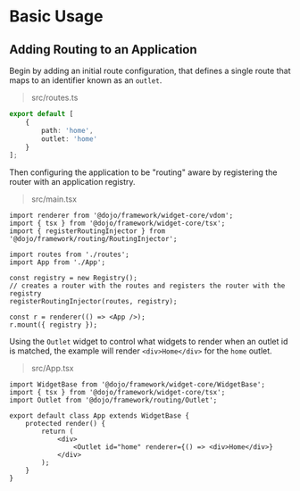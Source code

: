 # Basic Usage

## Adding Routing to an Application

Begin by adding an initial route configuration, that defines a single route that maps to an identifier known as an `outlet`.

>src/routes.ts
```ts
export default [
	{
		path: 'home',
		outlet: 'home'
	}
];
```

Then configuring the application to be "routing" aware by registering the router with an application registry.

>src/main.tsx
```tsx
import renderer from '@dojo/framework/widget-core/vdom';
import { tsx } from '@dojo/framework/widget-core/tsx';
import { registerRoutingInjector } from '@dojo/framework/routing/RoutingInjector';

import routes from './routes';
import App from './App';

const registry = new Registry();
// creates a router with the routes and registers the router with the registry
registerRoutingInjector(routes, registry);

const r = renderer(() => <App />);
r.mount({ registry });
```

Using the `Outlet` widget to control what widgets to render when an outlet id is matched, the example will render `<div>Home</div>` for the `home` outlet.

>src/App.tsx
```tsx
import WidgetBase from '@dojo/framework/widget-core/WidgetBase';
import { tsx } from '@dojo/framework/widget-core/tsx';
import Outlet from '@dojo/framework/routing/Outlet';

export default class App extends WidgetBase {
	protected render() {
		return (
			<div>
				<Outlet id="home" renderer={() => <div>Home</div>}
			</div>
		);
	}
}
```

